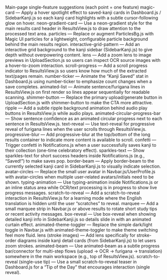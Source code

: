 Main-page single-feature suggestions (each point = one feature)
magic-card — Apply a hover spotlight effect to saved-kanji cards in Dashboard.js / SidebarKanji.js so each kanji card highlights with a subtle cursor-following glow on hover.
neon-gradient-card — Use a neon-gradient style for the main results card header in ResultsView.js to draw attention to the processed text area.
particles — Replace or augment ParticlesBg.js with Magic UI particles for a lightweight, configurable particle background behind the main results region.
interactive-grid-pattern — Add an interactive grid background to the kanji sidebar (SidebarKanji.js) to give depth without overpowering content.
lens — Add a zoom lens to image previews in UploadSection.js so users can inspect OCR source images with a hover-to-zoom interaction.
scroll-progress — Add a scroll progress indicator to ResultsView.js so users know how much of the extracted text/pages remain.
number-ticker — Animate the “Kanji Saved” stat in Dashboard.js using number-ticker to emphasize count changes when a save completes.
animated-list — Animate sentence/furigana lines in ResultsView.js on first render so lines appear sequentially for readable scanning.
shimmer-button — Replace the primary upload/generate button in UploadSection.js with shimmer-button to make the CTA more attractive.
ripple — Add a subtle ripple background animation behind audio play buttons in ResultsView.js while audio plays.
animated-circular-progress-bar — Show sentence confidence as an animated circular progress next to each sentence in ResultsView.js.
text-reveal — Use text-reveal for progressive reveal of furigana lines when the user scrolls through ResultsView.js.
progressive-blur — Add progressive-blur at the top/bottom of the long results container to indicate more content is available to scroll.
confetti — Trigger confetti in Notifications.js when a user successfully saves kanji to their collection (one-time celebratory effect).
sparkles-text — Show sparkles-text for short success headers inside Notifications.js (e.g., “Saved!”) to make saves pop.
border-beam — Apply border-beam to the currently selected kanji card in SidebarKanji.js to visually indicate selection.
avatar-circles — Replace the small user avatar in Navbar.js/UserProfile.js with avatar-circles when multiple user-related avatars/initials need to be shown.
typing-animation — Use typing-animation inside Notifications.js or an inline status area while OCR/text processing is in progress to show live progress messages.
scratch-to-reveal — Add a scratch-to-reveal interaction in ResultsView.js for a learning mode where the English translation is hidden until the user “scratches” to reveal.
marquee — Add a small marquee strip in Navbar.js or above results to rotate short study tips or recent activity messages.
box-reveal — Use box-reveal when showing detailed kanji info in SidebarKanji.js so details slide in with an animated curtain effect.
animated-theme-toggler — Replace the simple dark/light toggle in Navbar.js with animated-theme-toggler to make theme switching feel more fluid.
lens (stroke images) — Add lens specifically for stroke-order diagrams inside kanji detail cards (from SidebarKanji.js) to let users zoom strokes.
animated-beam — Use animated-beam as a subtle progress bar/connector for multi-step flows (upload → OCR → furigana → translation) somewhere in the main workspace (e.g., top of ResultsView.js).
scratch-to-reveal (single-use tip) — Use a small scratch-to-reveal teaser in Dashboard.js for a “Tip of the Day” that encourages interaction (single reveal).
